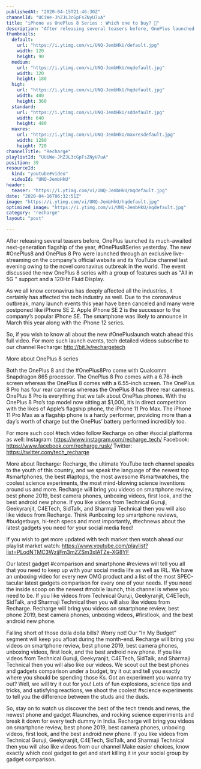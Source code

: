```yaml
---
publishedAt: "2020-04-15T21:46:30Z"
channelId: "UCiWe-JhZJL3cGpFsZNyU7uA"
title: "iPhone vs OnePlus 8 Series : Which one to buy? 🤔"
description: "After releasing several teasers before, OnePlus launched its much-awaited next-generation flagship of the year, #OnePlus8Series yesterday. The new #OnePlus8 and OnePlus 8 Pro were launched through an exclusive live-streaming on the company's official website and its YouTube channel last evening owing to the novel coronavirus outbreak in the world. The event discussed the new OnePlus 8 series with a group of features such as \"All in 5G \" support and a 120Hz Fluid Display.\n\nAs we all know coronavirus has deeply affected all the industries, it certainly has affected the tech industry as well. Due to the coronavirus outbreak, many launch events this year have been canceled and many were postponed like iPhone SE 2. Apple iPhone SE 2 is the successor to the company’s popular iPhone SE. The smartphone was likely to announce in March this year along with the iPhone 12 series.\n\nSo, if you wish to know all about the new #OnePluslaunch watch ahead this full video. For more such launch events, tech detailed videos subscribe to our channel Recharge: http://bit.ly/rechargetech\n\nMore about OnePlus 8 series\n\nBoth the OnePlus 8 and the #OnePlus8Pro come with Qualcomm Snapdragon 865 processor. The OnePlus 8 Pro comes with a 6.78-inch screen whereas the OnePlus 8 comes with a 6.55-inch screen. The OnePlus 8 Pro has four rear cameras whereas the OnePlus 8 has three rear cameras.\nOnePlus 8 Pro is everything that we talk about OnePlus phones. With the OnePlus 8 Pro’s top model now sitting at $1,000, it’s in direct competition with the likes of Apple’s flagship phone, the iPhone 11 Pro Max. The iPhone 11 Pro Max as a flagship phone is a hardy performer, providing more than a day’s worth of charge but the OnePlus’ battery performed incredibly too. \n\nFor more such cool #tech video follow Recharge on other #social platforms as well: Instagram: https://www.instagram.com/recharge_tech/ Facebook: https://www.facebook.com/recharge.rusk/ Twitter: https://twitter.com/tech_recharge\n\nMore about Recharge: Recharge, the ultimate YouTube tech channel speaks to the youth of this country, and we speak the language of the newest top #smartphones, the best #laptops, the most awesome #smartwatches, the coolest science experiments, the most mind-blowing science inventions around us and more. Recharge will bring you videos on smartphone review, best phone 2019, best camera phones, unboxing videos, first look, and the best android new phone. If you like videos from Technical Guruji, Geekyranjit, C4ETech, SidTalk, and Sharmaji Technical then you will also like videos from Recharge. Think #unboxing top smartphone reviews, #budgetbuys, hi-tech specs and most importantly, #technews about the latest gadgets you need for your social media feed!\n\nIf you wish to get more updated with tech market then watch ahead our playlist market watch: https://www.youtube.com/playlist?list=PLodNTMC3WzjjFm3mZZSm3xIATZe-XG8YF\n\nOur latest gadget #comparison and smartphone #reviews will tell you all that you need to keep up with your social media life as well as IRL. We have an unboxing video for every new OMG product and a list of the most SPEC-tacular latest gadgets comparison for every one of your needs. If you need the inside scoop on the newest #mobile launch, this channel is where you need to be. If you like videos from Technical Guruji, Geekyranjit, C4ETech, SidTalk, and Sharmaji Technical then you will also like videos from Recharge. Recharge will bring you videos on smartphone review, best phone 2019, best camera phones, unboxing videos, #firstlook, and the best android new phone.\n\nFalling short of those dolla dolla bills? Worry not! Our “In My Budget” segment will keep you afloat during the month-end. Recharge will bring you videos on smartphone review, best phone 2019, best camera phones, unboxing videos, first look, and the best android new phone. If you like videos from Technical Guruji, Geekyranjit, C4ETech, SidTalk, and Sharmaji Technical then you will also like our videos. We scout out the best phones and gadgets comparison under a budget, try it out and tell you exactly where you should be spending those Ks. Got an experiment you wanna try out? Well, we will try it out for you! Lots of fun explosions, science tips and tricks, and satisfying reactions, we shoot the coolest #science experiments to tell you the difference between the studs and the duds.\n\nSo, stay on to watch us discover the best of the tech trends and news, the newest phone and gadget #launches, and rocking science experiments and break it down for every tech dummy in India. Recharge will bring you videos on smartphone review, best phone 2019, best camera phones, unboxing videos, first look, and the best android new phone. If you like videos from Technical Guruji, Geekyranjit, C4ETech, SidTalk, and Sharmaji Technical then you will also like videos from our channel Make easier choices, know exactly which cool gadget to get and start killing it in your social group by gadget comparison."
thumbnails:
  default:
    url: "https://i.ytimg.com/vi/UNQ-JembHkU/default.jpg"
    width: 120
    height: 90
  medium:
    url: "https://i.ytimg.com/vi/UNQ-JembHkU/mqdefault.jpg"
    width: 320
    height: 180
  high:
    url: "https://i.ytimg.com/vi/UNQ-JembHkU/hqdefault.jpg"
    width: 480
    height: 360
  standard:
    url: "https://i.ytimg.com/vi/UNQ-JembHkU/sddefault.jpg"
    width: 640
    height: 480
  maxres:
    url: "https://i.ytimg.com/vi/UNQ-JembHkU/maxresdefault.jpg"
    width: 1280
    height: 720
channelTitle: "Recharge"
playlistId: "UUiWe-JhZJL3cGpFsZNyU7uA"
position: 39
resourceId:
  kind: "youtube#video"
  videoId: "UNQ-JembHkU"
header:
  teaser: "https://i.ytimg.com/vi/UNQ-JembHkU/mqdefault.jpg"
date: "2020-04-16T06:32:51Z"
image: "https://i.ytimg.com/vi/UNQ-JembHkU/hqdefault.jpg"
optimized_image: "https://i.ytimg.com/vi/UNQ-JembHkU/mqdefault.jpg"
category: "recharge"
layout: "post"

---
```

After releasing several teasers before, OnePlus launched its much-awaited next-generation flagship of the year, #OnePlus8Series yesterday. The new #OnePlus8 and OnePlus 8 Pro were launched through an exclusive live-streaming on the company's official website and its YouTube channel last evening owing to the novel coronavirus outbreak in the world. The event discussed the new OnePlus 8 series with a group of features such as "All in 5G " support and a 120Hz Fluid Display.

As we all know coronavirus has deeply affected all the industries, it certainly has affected the tech industry as well. Due to the coronavirus outbreak, many launch events this year have been canceled and many were postponed like iPhone SE 2. Apple iPhone SE 2 is the successor to the company’s popular iPhone SE. The smartphone was likely to announce in March this year along with the iPhone 12 series.

So, if you wish to know all about the new #OnePluslaunch watch ahead this full video. For more such launch events, tech detailed videos subscribe to our channel Recharge: http://bit.ly/rechargetech

More about OnePlus 8 series

Both the OnePlus 8 and the #OnePlus8Pro come with Qualcomm Snapdragon 865 processor. The OnePlus 8 Pro comes with a 6.78-inch screen whereas the OnePlus 8 comes with a 6.55-inch screen. The OnePlus 8 Pro has four rear cameras whereas the OnePlus 8 has three rear cameras.
OnePlus 8 Pro is everything that we talk about OnePlus phones. With the OnePlus 8 Pro’s top model now sitting at $1,000, it’s in direct competition with the likes of Apple’s flagship phone, the iPhone 11 Pro Max. The iPhone 11 Pro Max as a flagship phone is a hardy performer, providing more than a day’s worth of charge but the OnePlus’ battery performed incredibly too. 

For more such cool #tech video follow Recharge on other #social platforms as well: Instagram: https://www.instagram.com/recharge_tech/ Facebook: https://www.facebook.com/recharge.rusk/ Twitter: https://twitter.com/tech_recharge

More about Recharge: Recharge, the ultimate YouTube tech channel speaks to the youth of this country, and we speak the language of the newest top #smartphones, the best #laptops, the most awesome #smartwatches, the coolest science experiments, the most mind-blowing science inventions around us and more. Recharge will bring you videos on smartphone review, best phone 2019, best camera phones, unboxing videos, first look, and the best android new phone. If you like videos from Technical Guruji, Geekyranjit, C4ETech, SidTalk, and Sharmaji Technical then you will also like videos from Recharge. Think #unboxing top smartphone reviews, #budgetbuys, hi-tech specs and most importantly, #technews about the latest gadgets you need for your social media feed!

If you wish to get more updated with tech market then watch ahead our playlist market watch: https://www.youtube.com/playlist?list=PLodNTMC3WzjjFm3mZZSm3xIATZe-XG8YF

Our latest gadget #comparison and smartphone #reviews will tell you all that you need to keep up with your social media life as well as IRL. We have an unboxing video for every new OMG product and a list of the most SPEC-tacular latest gadgets comparison for every one of your needs. If you need the inside scoop on the newest #mobile launch, this channel is where you need to be. If you like videos from Technical Guruji, Geekyranjit, C4ETech, SidTalk, and Sharmaji Technical then you will also like videos from Recharge. Recharge will bring you videos on smartphone review, best phone 2019, best camera phones, unboxing videos, #firstlook, and the best android new phone.

Falling short of those dolla dolla bills? Worry not! Our “In My Budget” segment will keep you afloat during the month-end. Recharge will bring you videos on smartphone review, best phone 2019, best camera phones, unboxing videos, first look, and the best android new phone. If you like videos from Technical Guruji, Geekyranjit, C4ETech, SidTalk, and Sharmaji Technical then you will also like our videos. We scout out the best phones and gadgets comparison under a budget, try it out and tell you exactly where you should be spending those Ks. Got an experiment you wanna try out? Well, we will try it out for you! Lots of fun explosions, science tips and tricks, and satisfying reactions, we shoot the coolest #science experiments to tell you the difference between the studs and the duds.

So, stay on to watch us discover the best of the tech trends and news, the newest phone and gadget #launches, and rocking science experiments and break it down for every tech dummy in India. Recharge will bring you videos on smartphone review, best phone 2019, best camera phones, unboxing videos, first look, and the best android new phone. If you like videos from Technical Guruji, Geekyranjit, C4ETech, SidTalk, and Sharmaji Technical then you will also like videos from our channel Make easier choices, know exactly which cool gadget to get and start killing it in your social group by gadget comparison.